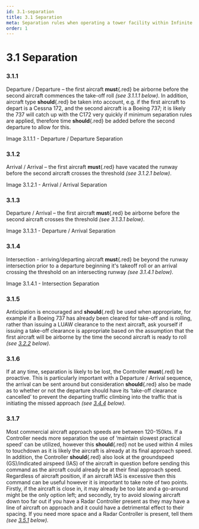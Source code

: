 ```yaml
---
id: 3.1-separation
title: 3.1 Separation
meta: Separation rules when operating a tower facility within Infinite Flight.
order: 1
---
```


# 3.1  Separation



### 3.1.1    

Departure / Departure – the first aircraft **must**{.red} be airborne before the second aircraft commences the take-off roll *(see 3.1.1.1 below)*. In addition, aircraft type **should**{.red} be taken into account, e.g. if the first aircraft to depart is a Cessna 172, and the second aircraft is a Boeing 737; it is likely the 737 will catch up with the C172 very quickly if minimum separation rules are applied, therefore time **should**{.red} be added before the second departure to allow for this.



Image 3.1.1.1 - Departure / Departure Separation



### 3.1.2    

Arrival / Arrival – the first aircraft **must**{.red} have vacated the runway before the second aircraft crosses the threshold *(see 3.1.2.1 below)*.



Image 3.1.2.1 - Arrival / Arrival Separation



### 3.1.3    

Departure / Arrival – the first aircraft **must**{.red} be airborne before the second aircraft crosses the threshold *(see 3.1.3.1 below)*.



Image 3.1.3.1 - Departure / Arrival Separation



### 3.1.4

Intersection - arriving/departing aircraft **must**{.red} be beyond the runway intersection prior to a departure beginning it's takeoff roll or an arrival crossing the threshold on an intersecting runway *(see 3.1.4.1 below)*.



Image 3.1.4.1 - Intersection Separation



### 3.1.5    

Anticipation is encouraged and **should**{.red} be used when appropriate, for example if a Boeing 737 has already been cleared for take-off and is rolling, rather than issuing a LUAW clearance to the next aircraft, ask yourself if issuing a take-off clearance is appropriate based on the assumption that the first aircraft will be airborne by the time the second aircraft is ready to roll *(see [3.2.2](/guide/atc-manual/3.-tower/3.2-departure#3.2.2) below).*



### 3.1.6    

If at any time, separation is likely to be lost, the Controller **must**{.red} be proactive. This is particularly important with a Departure / Arrival sequence, the arrival can be sent around but consideration **should**{.red} also be made as to whether or not the departure should have its ‘take-off clearance cancelled’ to prevent the departing traffic climbing into the traffic that is initiating the missed approach *(see [3.4.4](/guide/atc-manual/3.-tower/3.4-cleared-for-the-option-exit-runway-go-around#3.4.4) below).*



### 3.1.7    

Most commercial aircraft approach speeds are between 120-150kts. If a Controller needs more separation the use of ‘maintain slowest practical speed’ can be utilized, however this **should**{.red} not be used within 4 miles to touchdown as it is likely the aircraft is already at its final approach speed. In addition, the Controller **should**{.red} also look at the groundspeed (GS)/indicated airspeed (IAS) of the aircraft in question before sending this command as the aircraft could already be at their final approach speed. Regardless of aircraft position, if an aircraft IAS is excessive then this command can be useful however it is important to take note of two points. Firstly, if the aircraft is close in, it may already be too late and a go-around might be the only option left; and secondly, try to avoid slowing aircraft down too far out if you have a Radar Controller present as they may have a line of aircraft on approach and it could have a detrimental effect to their spacing. If you need more space and a Radar Controller is present, tell them *(see [3.5.1](/guide/atc-manual/3.-tower/3.5-tower-working-with-radar#3.5.1) below).*

 